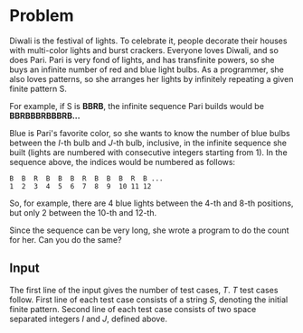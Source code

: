 # Problem

Diwali is the festival of lights. To celebrate it, people decorate their houses with multi-color lights and burst crackers. Everyone loves Diwali, and so does Pari. Pari is very fond of lights, and has transfinite powers, so she buys an infinite number of red and blue light bulbs. As a programmer, she also loves patterns, so she arranges her lights by infinitely repeating a given finite pattern S.

For example, if S is **BBRB**, the infinite sequence Pari builds would be **BBRBBBRBBBRB...**

Blue is Pari's favorite color, so she wants to know the number of blue bulbs between the $I$-th bulb and $J$-th bulb, inclusive, in the infinite sequence she built (lights are numbered with consecutive integers starting from $1$). In the sequence above, the indices would be numbered as follows:

```text
B  B  R  B  B  B  R  B  B  B  R  B ...
1  2  3  4  5  6  7  8  9  10 11 12
```

So, for example, there are $4$ blue lights between the $4$-th and $8$-th positions, but only $2$ between the $10$-th and $12$-th.

Since the sequence can be very long, she wrote a program to do the count for her. Can you do the same?

## Input

The first line of the input gives the number of test cases, $T$. $T$ test cases follow.
First line of each test case consists of a string $S$, denoting the initial finite pattern.
Second line of each test case consists of two space separated integers $I$ and $J$, defined above.
